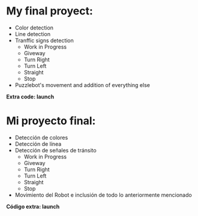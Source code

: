 # My final proyect:
- Color detection
- Line detection
- Tranffic signs detection
    * Work in Progress
    * Giveway
    * Turn Right
    * Turn Left
    * Straight
    * Stop
- Puzzlebot's movement and addition of everything else

**Extra code: launch**


# Mi proyecto final:
- Detección de colores
- Detección de línea
- Detección de señales de tránsito
    * Work in Progress
    * Giveway
    * Turn Right
    * Turn Left
    * Straight
    * Stop
- Movimiento del Robot e inclusión de todo lo anteriormente mencionado

**Código extra: launch**

